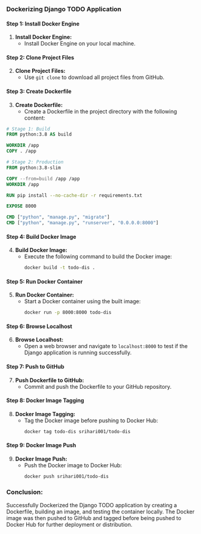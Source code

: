 ### **Dockerizing Django TODO Application**

#### **Step 1: Install Docker Engine**

1. **Install Docker Engine:**
   - Install Docker Engine on your local machine.

#### **Step 2: Clone Project Files**

2. **Clone Project Files:**
   - Use `git clone` to download all project files from GitHub.

#### **Step 3: Create Dockerfile**

3. **Create Dockerfile:**
   - Create a Dockerfile in the project directory with the following content:

```Dockerfile
# Stage 1: Build
FROM python:3.8 AS build

WORKDIR /app
COPY . /app

# Stage 2: Production
FROM python:3.8-slim

COPY --from=build /app /app
WORKDIR /app

RUN pip install --no-cache-dir -r requirements.txt

EXPOSE 8000

CMD ["python", "manage.py", "migrate"]
CMD ["python", "manage.py", "runserver", "0.0.0.0:8000"]
```

#### **Step 4: Build Docker Image**

4. **Build Docker Image:**
   - Execute the following command to build the Docker image:
     ```bash
     docker build -t todo-dis .
     ```

#### **Step 5: Run Docker Container**

5. **Run Docker Container:**
   - Start a Docker container using the built image:
     ```bash
     docker run -p 8000:8000 todo-dis
     ```

#### **Step 6: Browse Localhost**

6. **Browse Localhost:**
   - Open a web browser and navigate to `localhost:8000` to test if the Django application is running successfully.

#### **Step 7: Push to GitHub**

7. **Push Dockerfile to GitHub:**
   - Commit and push the Dockerfile to your GitHub repository.

#### **Step 8: Docker Image Tagging**

8. **Docker Image Tagging:**
   - Tag the Docker image before pushing to Docker Hub:
     ```bash
     docker tag todo-dis srihari001/todo-dis
     ```

#### **Step 9: Docker Image Push**

9. **Docker Image Push:**
   - Push the Docker image to Docker Hub:
     ```bash
     docker push srihari001/todo-dis
     ```

### **Conclusion:**

Successfully Dockerized the Django TODO application by creating a Dockerfile, building an image, and testing the container locally. The Docker image was then pushed to GitHub and tagged before being pushed to Docker Hub for further deployment or distribution.